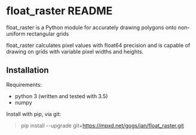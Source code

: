 # float_raster README

float_raster is a Python module for accurately drawing polygons onto non-uniform rectangular grids

float_raster calculates pixel values with float64 precision and is capable of drawing on grids
with variable pixel widths and heights.


## Installation

Requirements:
* python 3 (written and tested with 3.5)
* numpy

Install with pip, via git:

>pip install --upgrade git+https://mpxd.net/gogs/jan/float_raster.git
